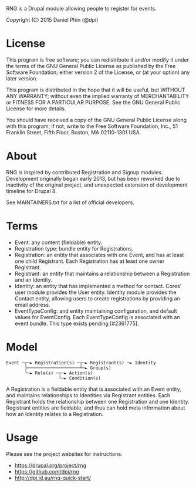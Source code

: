 RNG is a Drupal module allowing people to register for events.

Copyright (C) 2015 Daniel Phin (@dpi)

# License

This program is free software; you can redistribute it and/or modify
it under the terms of the GNU General Public License as published by
the Free Software Foundation; either version 2 of the License, or
(at your option) any later version.

This program is distributed in the hope that it will be useful,
but WITHOUT ANY WARRANTY; without even the implied warranty of
MERCHANTABILITY or FITNESS FOR A PARTICULAR PURPOSE.  See the
GNU General Public License for more details.

You should have received a copy of the GNU General Public License along
with this program; if not, write to the Free Software Foundation, Inc.,
51 Franklin Street, Fifth Floor, Boston, MA 02110-1301 USA.

# About

RNG is inspired by contributed Registration and Signup modules. Development
originally began early 2013, but has been reworked due to inactivity of the
original project, and unexpected extension of development timeline for Drupal 8.

See MAINTAINERS.txt for a list of official developers.

# Terms

 * Event: any content (fieldable) entity.
 * Registration type: bundle entity for Registrations.
 * Registration: an entity that associates with one Event, and has at least
   one child Registrant. Each Registration has at least one owner Registrant.
 * Registrant: an entity that maintains a relationship between a Registration
   and an Identity.
 * Identity: an entity that has implemented a method for contact. Cores' user
   module provides the User entity. Identity module provides the Contact entity,
   allowing users to create registrations by providing an email address.
 * EventTypeConfig: and entity maintaining configuration, and default values
   for EventConfig. Each EventTypeConfig is associated with an event bundle.
   This type exists pending [#2361775].

# Model

    Event ─┬─► Registration(s) ─┬─► Registrant(s) ─► Identity
           ├────────────────────┴─► Group(s)
           └─► Rule(s) ─┬─► Action(s)
                        └─► Condition(s)

A Registration is a fieldable entity that is associated with an Event entity,
and maintains relationships to Identities via Registrant entities.
Each Registrant holds the relationship between one Registration and one 
Identity. Registrant entities are fieldable, and thus can hold meta information
about how an Identity relates to a Registration.

# Usage

Please see the project websites for instructions:

 *  https://drupal.org/project/rng
 *  https://github.com/dpi/rng
 *  http://dpi.id.au/rng-quick-start/